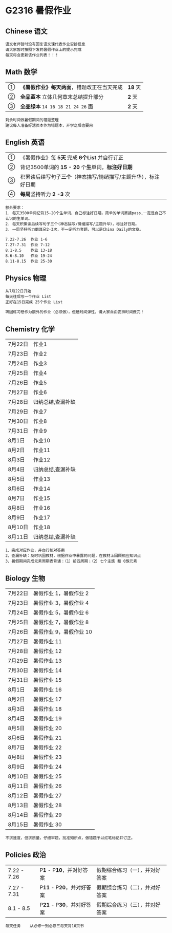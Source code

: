 # G2316 暑假作业

## Chinese 语文

```
语文老师暂时没有回复语文课代表作业安排信息
请大家暂时按照下发的暑假作业上的提示完成
每天将会更新该作业列表！！！
```



## Math 数学

|      |                                                  |           |
| ---- | ------------------------------------------------ | --------- |
| ①    | **《暑假作业》**每天**两面**，错题改正在当天完成 | **18** 天 |
| ②    | **全品蓝本** 立体几何章末总结提升部分            | **2** 天  |
| ③    | **全品绿本** `14 16 18 21 24 26` 面              | **2** 天  |

```
剩余时间做暑假期间的错题整理
建议每人准备好活页本作为错题本，开学之后也要用
```



## English 英语

|      |                                                              |
| ---- | ------------------------------------------------------------ |
| ①    | 《暑假作业》每 **5天** 完成 **6个List**  并自行订正          |
| ②    | 背记3500单词的 **15 - 20** 个**生**单词，**标注好日期**      |
| ③    | 积累读后续写句子**三个**（神态描写/情绪描写/主题升华），标注好日期 |
| ④    | **每周**坚持听力 **2 -3** 次                                 |

```
额外要求：
1. 每天3500单词记背15-20个生单词，自己标注好日期。简单的单词直接pass,一定是自己不认识的生单词。
2. 每天积累读后续写句子三个(神态描写/情绪描写/主题升华），标注好日期。
3. 一周坚持听力磨耳朵2-3次，不一定听力套题，可以是China Daily的文章。

7.22-7.26  作业 1-6
7.27-7.31  作业 7-12
8.1-8.5    作业 13-18
8.6-8.10   作业 19-24
8.11-8.15  作业 25-30
```



## Physics 物理

```
从7月22日开始
每天往后写一个作业 List
正好在15日完成 25个作业 List

巩固练习卷作为额外的作业（必须做），但是时间弹性，请大家自由安排时间做完！
```



## Chemistry 化学

|         |                   |
| ------- | ----------------- |
| 7月22日 | 作业1             |
| 7月23日 | 作业2             |
| 7月24日 | 作业3             |
| 7月25日 | 作业4             |
| 7月26日 | 作业5             |
| 7月27日 | 作业6             |
| 7月28日 | 归纳总结,查漏补缺 |
| 7月29日 | 作业7             |
| 7月30日 | 作业8             |
| 7月31日 | 作业9             |
| 8月1日  | 作业10            |
| 8月2日  | 作业11            |
| 8月3日  | 作业12            |
| 8月4日  | 归纳总结,查漏补缺 |
| 8月5日  | 作业13            |
| 8月6日  | 作业14            |
| 8月7日  | 作业15            |
| 8月8日  | 作业16            |
| 8月9日  | 作业17            |
| 8月10日 | 作业18            |
| 8月11日 | 归纳总结,查漏补缺 |

```
1、完成对应作业，并自行核对答案
2、查漏补缺：及时巩固教材，根据作业中暴露的问题，在教材上回顾相应知识点
3、暑假期间完成元素周期表背诵：（1）前四周期；（2）七个主族 和 0族元素
```



## Biology 生物

|         |                         |
| ------- | ----------------------- |
| 7月22日 | 暑假作业 1，暑假作业 2  |
| 7月23日 | 暑假作业 3，暑假作业 4  |
| 7月24日 | 暑假作业 5，暑假作业 6  |
| 7月25日 | 暑假作业 7，暑假作业 8  |
| 7月26日 | 暑假作业 9，暑假作业 10 |
| 7月27日 | 暑假作业 11             |
| 7月28日 | 暑假作业 12             |
| 7月29日 | 暑假作业 13             |
| 7月30日 | 暑假作业 14             |
| 7月31日 | 暑假作业 15             |
| 8月1日  | 暑假作业 16             |
| 8月2日  | 暑假作业 17             |
| 8月3日  | 暑假作业 18             |
| 8月4日  | 暑假作业 19             |
| 8月5日  | 暑假作业 20             |
| 8月6日  | 暑假作业 21             |
| 8月7日  | 暑假作业 22             |
| 8月8日  | 暑假作业 23             |
| 8月9日  | 暑假作业 24             |
| 8月10日 | 暑假作业 25             |
| 8月11日 | 暑假作业 26             |
| 8月12日 | 暑假作业 27             |
| 8月13日 | 暑假作业 28             |
| 8月14日 | 暑假作业 29             |
| 8月15日 | 暑假作业 30             |

```
不求速度，但求质量，仔细审题，找准知识点，做错题予以红笔标记并订正。
```



## Policies 政治

|             |                               |                                |
| ----------- | ----------------------------- | ------------------------------ |
| 7.22 - 7.26 | P**1** - P**10**，并对好答案  | 假期综合练习（一），并对好答案 |
| 7.27 - 7.31 | P**11** - P**20**，并对好答案 | 假期综合练习（二），并对好答案 |
| 8.1 - 8.5   | P**21** - P**30**，并对好答案 | 假期综合练习（三），并对好答案 |

```
每天任务	从必修一到必修三每天背10页书	
```


